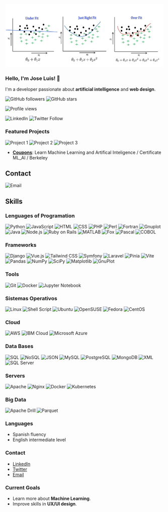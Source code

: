 <img src="1_67HOjsCZVzE6FFM7TuSBmw.jpg" alt="Banner" width="800" height="200"/>

<!--
**gitcoffee/gitcoffee** is a ✨ _special_ ✨ repository because its `README.md` (this file) appears on your GitHub profile.

Here are some ideas to get you started:

- 🔭 I’m currently working on ...
- 🌱 I’m currently learning ...
- 👯 I’m looking to collaborate on ...
- 🤔 I’m looking for help with ...
- 💬 Ask me about ...
- 📫 How to reach me: ...
- 😄 Pronouns: ...
- ⚡ Fun fact: ...
-->

### Hello, I'm Jose Luis! 👋

I'm a developer passionate about **artificial intelligence** and **web design**.

![GitHub followers](https://img.shields.io/github/followers/tu-usuario-github?label=Follow&style=social)
![GitHub stars](https://img.shields.io/github/stars/tu-usuario-github?affiliations=OWNER%2CCOLLABORATOR&style=social)
<!-- ![Profile views]([https://gpvc.arturio.dev/gitcoffee](https://github.com/gitcoffee)) -->
![Profile views]((https://github.com/gitcoffee))

![LinkedIn](https://img.shields.io/badge/LinkedIn-Connect-blue?logo=linkedin)
![Twitter Follow](https://img.shields.io/twitter/follow/joseluisUnix?style=social)


### Featured Projects

![Project 1](https://img.shields.io/badge/Project%201-Repository-blue)
![Project 2](https://img.shields.io/badge/Project%202-Repository-blue)
![Project 3](https://img.shields.io/badge/Project%203-Repository-blue)

- **[Coupons](https://github.com/gitcoffee/coupons)**: Learn Machine Learning and Artifical Inteligence / Certificate ML_AI / Berkeley

## Contact

![Email](https://img.shields.io/badge/Email-Contact%20Me-important?logo=gmail)

## Skills

### Lenguages of Programation

![Python](https://img.shields.io/badge/Python-3.8-blue?logo=python)
![JavaScript](https://img.shields.io/badge/JavaScript-ES6+-yellow?logo=javascript)
![HTML](https://img.shields.io/badge/HTML-E34F26?logo=html5&logoColor=white)
![CSS](https://img.shields.io/badge/CSS-1572B6?logo=css3&logoColor=white)
![PHP](https://img.shields.io/badge/PHP-777BB4?logo=php&logoColor=white)
![Perl](https://img.shields.io/badge/Perl-39457E?logo=perl&logoColor=white)
![Fortran](https://img.shields.io/badge/Fortran-734F96?logo=fortran&logoColor=white)
![Gnuplot](https://img.shields.io/badge/Gnuplot-4C8BBE?logo=gnuplot&logoColor=white)
![Java](https://img.shields.io/badge/Java-007396?logo=java&logoColor=white)
![Node.js](https://img.shields.io/badge/Node.js-339933?logo=nodedotjs&logoColor=white)
![Ruby on Rails](https://img.shields.io/badge/Ruby%20On%20Rails-CC0000?logo=rubyonrails&logoColor=white)
![MATLAB](https://img.shields.io/badge/MATLAB-0076A8?logo=mathworks&logoColor=white)
![Fox](https://img.shields.io/badge/Fox-008080?logo=fox&logoColor=white)
![Pascal](https://img.shields.io/badge/Pascal-003A70?logo=delphi&logoColor=white)
![COBOL](https://img.shields.io/badge/COBOL-005571?logo=cobol&logoColor=white)

### Frameworks

![Django](https://img.shields.io/badge/Django-092E20?logo=django&logoColor=white)
![Vue.js](https://img.shields.io/badge/Vue.js-4FC08D?logo=vue.js&logoColor=white)
![Tailwind CSS](https://img.shields.io/badge/Tailwind%20CSS-38B2AC?logo=tailwind-css&logoColor=white)
![Symfony](https://img.shields.io/badge/Symfony-000000?logo=symfony&logoColor=white)
![Laravel](https://img.shields.io/badge/Laravel-FF2D20?logo=laravel&logoColor=white)
![Pinia](https://img.shields.io/badge/Pinia-F9C510?logo=pinia&logoColor=white)
![Vite](https://img.shields.io/badge/Vite-646CFF?logo=vite&logoColor=white)
![Pandas](https://img.shields.io/badge/Pandas-150458?logo=pandas&logoColor=white)
![NumPy](https://img.shields.io/badge/NumPy-013243?logo=numpy&logoColor=white)
![SciPy](https://img.shields.io/badge/SciPy-8CAAE6?logo=scipy&logoColor=white)
![Matplotlib](https://img.shields.io/badge/Matplotlib-11557C?logo=matplotlib&logoColor=white)
![GnuPlot](https://img.shields.io/badge/GnuPlot-4C8BBE?logo=gnuplot&logoColor=white)

### Tools

![Git](https://img.shields.io/badge/Git-F05032?logo=git&logoColor=white)
![Docker](https://img.shields.io/badge/Docker-2496ED?logo=docker&logoColor=white)
![Jupyter Notebook](https://img.shields.io/badge/Jupyter-FA6800?logo=jupyter&logoColor=white)

### Sistemas Operativos

![Linux](https://img.shields.io/badge/Linux-FCC624?logo=linux&logoColor=black)
![Shell Script](https://img.shields.io/badge/Shell_Script-121011?logo=gnu-bash&logoColor=white)
![Ubuntu](https://img.shields.io/badge/Ubuntu-E95420?logo=ubuntu&logoColor=white)
![OpenSUSE](https://img.shields.io/badge/OpenSUSE-73BA25?logo=opensuse&logoColor=white)
![Fedora](https://img.shields.io/badge/Fedora-294172?logo=fedora&logoColor=white)
![CentOS](https://img.shields.io/badge/CentOS-262577?logo=centos&logoColor=white)

### Cloud

![AWS](https://img.shields.io/badge/AWS-232F3E?logo=amazon-aws&logoColor=white)
![IBM Cloud](https://img.shields.io/badge/IBM_Cloud-1261FE?logo=ibm&logoColor=white)
![Microsoft Azure](https://img.shields.io/badge/Microsoft_Azure-0078D4?logo=microsoft-azure&logoColor=white)

### Data Bases

![SQL](https://img.shields.io/badge/SQL-003B57?logo=sql&logoColor=white)
![NoSQL](https://img.shields.io/badge/NoSQL-006600?logo=nosql&logoColor=white)
![JSON](https://img.shields.io/badge/JSON-000000?logo=json&logoColor=white)
![MySQL](https://img.shields.io/badge/MySQL-4479A1?logo=mysql&logoColor=white)
![PostgreSQL](https://img.shields.io/badge/PostgreSQL-336791?logo=postgresql&logoColor=white)
![MongoDB](https://img.shields.io/badge/MongoDB-47A248?logo=mongodb&logoColor=white)
![XML](https://img.shields.io/badge/XML-FF6600?logo=xml&logoColor=white)
![SQL Server](https://img.shields.io/badge/SQL_Server-CC2927?logo=microsoft-sql-server&logoColor=white)

### Servers

![Apache](https://img.shields.io/badge/Apache-D22128?logo=apache&logoColor=white)
![Nginx](https://img.shields.io/badge/Nginx-269539?logo=nginx&logoColor=white)
![Docker](https://img.shields.io/badge/Docker-2496ED?logo=docker&logoColor=white)
![Kubernetes](https://img.shields.io/badge/Kubernetes-326CE5?logo=kubernetes&logoColor=white)

### Big Data

![Apache Drill](https://img.shields.io/badge/Apache%20Drill-FF6600?logo=apache&logoColor=white)
![Parquet](https://img.shields.io/badge/Apache%20Parquet-5C80BC?logo=apache&logoColor=white)

### Languages
- Spanish fluency
- English intermediate level

### Contact
- [LinkedIn](https://www.linkedin.com/in/jose-unix-b6693315/)
- [Twitter](https://x.com/joseluisUnix)
- [Email](mailto:1800joseluis@gmail.com)

### Current Goals
- Learn more about **Machine Learning**.
- Improve skills in **UX/UI design**.
